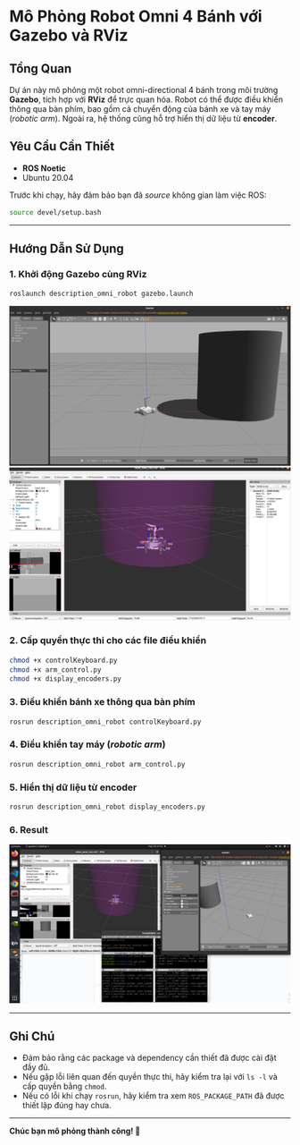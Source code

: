 # Mô Phỏng Robot Omni 4 Bánh với Gazebo và RViz

## Tổng Quan
Dự án này mô phỏng một robot omni-directional 4 bánh trong môi trường **Gazebo**, tích hợp với **RViz** để trực quan hóa. Robot có thể được điều khiển thông qua bàn phím, bao gồm cả chuyển động của bánh xe và tay máy (*robotic arm*). Ngoài ra, hệ thống cũng hỗ trợ hiển thị dữ liệu từ **encoder**.

## Yêu Cầu Cần Thiết
- **ROS Noetic**
- Ubuntu 20.04

Trước khi chạy, hãy đảm bảo bạn đã *source* không gian làm việc ROS:

```bash
source devel/setup.bash
```

---

## Hướng Dẫn Sử Dụng
### 1. Khởi động Gazebo cùng RViz
```bash
roslaunch description_omni_robot gazebo.launch
```
![Gazebo with robot](image/gazebo.png)
![Gazebo with robot](image/rviz.png)

### 2. Cấp quyền thực thi cho các file điều khiển
```bash
chmod +x controlKeyboard.py
chmod +x arm_control.py
chmod +x display_encoders.py
```

### 3. Điều khiển bánh xe thông qua bàn phím
```bash
rosrun description_omni_robot controlKeyboard.py
```

### 4. Điều khiển tay máy (*robotic arm*)
```bash
rosrun description_omni_robot arm_control.py
```

### 5. Hiển thị dữ liệu từ encoder
```bash
rosrun description_omni_robot display_encoders.py
```
### 6. Result
![Gazebo with robot](image/run.png)

---

## Ghi Chú
- Đảm bảo rằng các package và dependency cần thiết đã được cài đặt đầy đủ.
- Nếu gặp lỗi liên quan đến quyền thực thi, hãy kiểm tra lại với `ls -l` và cấp quyền bằng `chmod`.
- Nếu có lỗi khi chạy `rosrun`, hãy kiểm tra xem `ROS_PACKAGE_PATH` đã được thiết lập đúng hay chưa.

---
**Chúc bạn mô phỏng thành công! 🚀**

